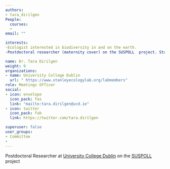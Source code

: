 ```yaml
---
authors:
- tara_dirilgen
People: 
  courses:
  - 
email: ""

interests: 
-Ecologist interested in biodiversity in and on the earth.
-Postdoctoral researcher (maternity cover) on the SUSPOLL  project. Starting an IRC  postdoctoral fellowship in January 2021 working on the project From Roots to Pollinators: How above- and below-ground organisms interact through plants.

name: Dr. Tara Dirilgen
weight: 9
organizations:
- name: University College Dublin
  url: " https://www.stanleyecologylab.org/labmembers"
role: Meetings Officer
social:
- icon: envelope
  icon_pack: fas
  link: "mailto:tara.dirilgen@ucd.ie"
- icon: twitter
  icon_pack: fab
  link: https://twitter.com/tara.dirilgen

superuser: false
user_groups:
- Committee
- 
---
```


Postdoctoral Researcher at [University College Dublin](https://www.stanleyecologylab.org/labmembers) on the [SUSPOLL](https://suspoll.ucd.ie/) project

